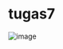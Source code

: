 # tugas7

![image](https://github.com/user-attachments/assets/ecf257bb-0d9e-4665-8e0e-5b4420ff537c)
